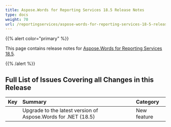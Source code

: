 ```yaml
---
title: Aspose.Words for Reporting Services 18.5 Release Notes
type: docs
weight: 70
url: /reportingservices/aspose-words-for-reporting-services-18-5-release-notes/
---
```


{{% alert color="primary" %}} 

This page contains release notes for [Aspose.Words for Reporting Services 18.5](https://downloads.aspose.com/words/reportingservices/new-releases/aspose.word-for-reporting-services-18.5-\(msi\)/).

{{% /alert %}} 

## **Full List of Issues Covering all Changes in this Release**

|Key|Summary|Category|
| :- | :- | :- |
| |Upgrade to the latest version of Aspose.Words for .NET (18.5)|New feature|

